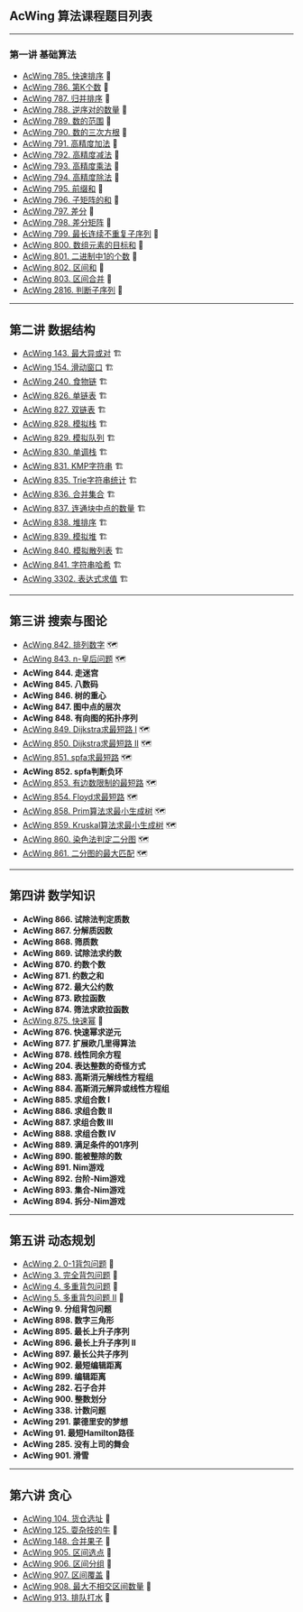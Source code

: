 ## AcWing 算法课程题目列表

---

### 第一讲 基础算法
- [AcWing 785. 快速排序](https://github.com/cherry77-cloud/Rookie2024_03/blob/main/1.%20%E5%9F%BA%E7%A1%80%E7%AE%97%E6%B3%95/AcWing_785.cpp) 🧩
- [AcWing 786. 第K个数](https://github.com/cherry77-cloud/Rookie2024_03/blob/main/1.%20%E5%9F%BA%E7%A1%80%E7%AE%97%E6%B3%95/AcWing_786.cpp) 🧩
- [AcWing 787. 归并排序](https://github.com/cherry77-cloud/Rookie2024_03/blob/main/1.%20%E5%9F%BA%E7%A1%80%E7%AE%97%E6%B3%95/AcWing_787.cpp) 🧩
- [AcWing 788. 逆序对的数量](https://github.com/cherry77-cloud/Rookie2024_03/blob/main/1.%20%E5%9F%BA%E7%A1%80%E7%AE%97%E6%B3%95/AcWing_788.cpp) 🧩
- [AcWing 789. 数的范围](https://github.com/cherry77-cloud/Rookie2024_03/blob/main/1.%20%E5%9F%BA%E7%A1%80%E7%AE%97%E6%B3%95/AcWing_789.cpp) 🧩
- [AcWing 790. 数的三次方根](https://github.com/cherry77-cloud/Rookie2024_03/blob/main/1.%20%E5%9F%BA%E7%A1%80%E7%AE%97%E6%B3%95/AcWing_790.cpp) 🧩
- [AcWing 791. 高精度加法](https://github.com/cherry77-cloud/Rookie2024_03/blob/main/1.%20%E5%9F%BA%E7%A1%80%E7%AE%97%E6%B3%95/AcWing_791.cpp) 🧩
- [AcWing 792. 高精度减法](https://github.com/cherry77-cloud/Rookie2024_03/blob/main/1.%20%E5%9F%BA%E7%A1%80%E7%AE%97%E6%B3%95/AcWing_792.cpp) 🧩
- [AcWing 793. 高精度乘法](https://github.com/cherry77-cloud/Rookie2024_03/blob/main/1.%20%E5%9F%BA%E7%A1%80%E7%AE%97%E6%B3%95/AcWing_793.cpp) 🧩
- [AcWing 794. 高精度除法](https://github.com/cherry77-cloud/Rookie2024_03/blob/main/1.%20%E5%9F%BA%E7%A1%80%E7%AE%97%E6%B3%95/AcWing_794.cpp) 🧩
- [AcWing 795. 前缀和](https://github.com/cherry77-cloud/Rookie2024_03/blob/main/1.%20%E5%9F%BA%E7%A1%80%E7%AE%97%E6%B3%95/AcWing_795.cpp) 🧩
- [AcWing 796. 子矩阵的和](https://github.com/cherry77-cloud/Rookie2024_03/blob/main/1.%20%E5%9F%BA%E7%A1%80%E7%AE%97%E6%B3%95/AcWing_796.cpp) 🧩
- [AcWing 797. 差分](https://github.com/cherry77-cloud/Rookie2024_03/blob/main/1.%20%E5%9F%BA%E7%A1%80%E7%AE%97%E6%B3%95/AcWing_797.cpp) 🧩
- [AcWing 798. 差分矩阵](https://github.com/cherry77-cloud/Rookie2024_03/blob/main/1.%20%E5%9F%BA%E7%A1%80%E7%AE%97%E6%B3%95/AcWing_798.cpp) 🧩
- [AcWing 799. 最长连续不重复子序列](https://github.com/cherry77-cloud/Rookie2024_03/blob/main/1.%20%E5%9F%BA%E7%A1%80%E7%AE%97%E6%B3%95/AcWing_799.cpp) 🧩
- [AcWing 800. 数组元素的目标和](https://github.com/cherry77-cloud/Rookie2024_03/blob/main/1.%20%E5%9F%BA%E7%A1%80%E7%AE%97%E6%B3%95/AcWing_800.cpp) 🧩
- [AcWing 801. 二进制中1的个数](https://github.com/cherry77-cloud/Rookie2024_03/blob/main/1.%20%E5%9F%BA%E7%A1%80%E7%AE%97%E6%B3%95/AcWing_801.cpp) 🧩
- [AcWing 802. 区间和](https://github.com/cherry77-cloud/Rookie2024_03/blob/main/1.%20%E5%9F%BA%E7%A1%80%E7%AE%97%E6%B3%95/AcWing_802.cpp) 🧩
- [AcWing 803. 区间合并](https://github.com/cherry77-cloud/Rookie2024_03/blob/main/1.%20%E5%9F%BA%E7%A1%80%E7%AE%97%E6%B3%95/AcWing_803.cpp) 🧩
- [AcWing 2816. 判断子序列](https://github.com/cherry77-cloud/Rookie2024_03/blob/main/1.%20%E5%9F%BA%E7%A1%80%E7%AE%97%E6%B3%95/AcWing_2816.cpp) 🧩
---

## 第二讲 数据结构
- [AcWing 143. 最大异或对](https://github.com/cherry77-cloud/Rookie2024_03/blob/main/2.%20%E6%95%B0%E6%8D%AE%E7%BB%93%E6%9E%84/AcWing_143.cpp) 🏗️
- [AcWing 154. 滑动窗口](https://github.com/cherry77-cloud/Rookie2024_03/blob/main/2.%20%E6%95%B0%E6%8D%AE%E7%BB%93%E6%9E%84/AcWing_154.cpp) 🏗️
- [AcWing 240. 食物链](https://github.com/cherry77-cloud/Rookie2024_03/blob/main/2.%20%E6%95%B0%E6%8D%AE%E7%BB%93%E6%9E%84/AcWing_240.cpp) 🏗️
- [AcWing 826. 单链表](https://github.com/cherry77-cloud/Rookie2024_03/blob/main/2.%20%E6%95%B0%E6%8D%AE%E7%BB%93%E6%9E%84/AcWing_826.cpp) 🏗️
- [AcWing 827. 双链表](https://github.com/cherry77-cloud/Rookie2024_03/blob/main/2.%20%E6%95%B0%E6%8D%AE%E7%BB%93%E6%9E%84/AcWing_827.cpp) 🏗️
- [AcWing 828. 模拟栈](https://github.com/cherry77-cloud/Rookie2024_03/blob/main/2.%20%E6%95%B0%E6%8D%AE%E7%BB%93%E6%9E%84/AcWing_828.cpp) 🏗️
- [AcWing 829. 模拟队列](https://github.com/cherry77-cloud/Rookie2024_03/blob/main/2.%20%E6%95%B0%E6%8D%AE%E7%BB%93%E6%9E%84/AcWing_829.cpp) 🏗️
- [AcWing 830. 单调栈](https://github.com/cherry77-cloud/Rookie2024_03/blob/main/2.%20%E6%95%B0%E6%8D%AE%E7%BB%93%E6%9E%84/AcWing_830.cpp) 🏗️
- [AcWing 831. KMP字符串](https://github.com/cherry77-cloud/Rookie2024_03/blob/main/2.%20%E6%95%B0%E6%8D%AE%E7%BB%93%E6%9E%84/AcWing_831.cpp) 🏗️
- [AcWing 835. Trie字符串统计](https://github.com/cherry77-cloud/Rookie2024_03/blob/main/2.%20%E6%95%B0%E6%8D%AE%E7%BB%93%E6%9E%84/AcWing_835.cpp) 🏗️
- [AcWing 836. 合并集合](https://github.com/cherry77-cloud/Rookie2024_03/blob/main/2.%20%E6%95%B0%E6%8D%AE%E7%BB%93%E6%9E%84/AcWing_836.cpp) 🏗️
- [AcWing 837. 连通块中点的数量](https://github.com/cherry77-cloud/Rookie2024_03/blob/main/2.%20%E6%95%B0%E6%8D%AE%E7%BB%93%E6%9E%84/AcWing_837.cpp) 🏗️
- [AcWing 838. 堆排序](https://github.com/cherry77-cloud/Rookie2024_03/blob/main/2.%20%E6%95%B0%E6%8D%AE%E7%BB%93%E6%9E%84/AcWing_838.cpp) 🏗️
- [AcWing 839. 模拟堆](https://github.com/cherry77-cloud/Rookie2024_03/blob/main/2.%20%E6%95%B0%E6%8D%AE%E7%BB%93%E6%9E%84/AcWing_839.cpp) 🏗️
- [AcWing 840. 模拟散列表](https://github.com/cherry77-cloud/Rookie2024_03/blob/main/2.%20%E6%95%B0%E6%8D%AE%E7%BB%93%E6%9E%84/AcWing_840.cpp) 🏗️
- [AcWing 841. 字符串哈希](https://github.com/cherry77-cloud/Rookie2024_03/blob/main/2.%20%E6%95%B0%E6%8D%AE%E7%BB%93%E6%9E%84/AcWing_841.cpp) 🏗️
- [AcWing 3302. 表达式求值](https://github.com/cherry77-cloud/Rookie2024_03/blob/main/2.%20%E6%95%B0%E6%8D%AE%E7%BB%93%E6%9E%84/AcWing_3302.cpp) 🏗️
---

## 第三讲 搜索与图论
- [AcWing 842. 排列数字](https://github.com/cherry77-cloud/Rookie2024_03/blob/main/3.%20%E6%90%9C%E7%B4%A2%E4%B8%8E%E5%9B%BE%E8%AE%BA/AcWing_842.cpp) 🗺️
- [AcWing 843. n-皇后问题](https://github.com/cherry77-cloud/Rookie2024_03/blob/main/3.%20%E6%90%9C%E7%B4%A2%E4%B8%8E%E5%9B%BE%E8%AE%BA/AcWing_843.cpp) 🗺️
- **AcWing 844. 走迷宫**
- **AcWing 845. 八数码**
- **AcWing 846. 树的重心**
- **AcWing 847. 图中点的层次**
- **AcWing 848. 有向图的拓扑序列**
- [AcWing 849. Dijkstra求最短路 I](https://github.com/cherry77-cloud/Rookie2024_03/blob/main/3.%20%E6%90%9C%E7%B4%A2%E4%B8%8E%E5%9B%BE%E8%AE%BA/AcWing_849.cpp) 🗺️
- [AcWing 850. Dijkstra求最短路 II](https://github.com/cherry77-cloud/Rookie2024_03/blob/main/3.%20%E6%90%9C%E7%B4%A2%E4%B8%8E%E5%9B%BE%E8%AE%BA/AcWing_850.cpp) 🗺️
- [AcWing 851. spfa求最短路](https://github.com/cherry77-cloud/Rookie2024_03/blob/main/3.%20%E6%90%9C%E7%B4%A2%E4%B8%8E%E5%9B%BE%E8%AE%BA/AcWing_851.cpp) 🗺️
- **AcWing 852. spfa判断负环**
- [AcWing 853. 有边数限制的最短路](https://github.com/cherry77-cloud/Rookie2024_03/blob/main/3.%20%E6%90%9C%E7%B4%A2%E4%B8%8E%E5%9B%BE%E8%AE%BA/AcWing_853.cpp) 🗺️
- [AcWing 854. Floyd求最短路](https://github.com/cherry77-cloud/Rookie2024_03/blob/main/3.%20%E6%90%9C%E7%B4%A2%E4%B8%8E%E5%9B%BE%E8%AE%BA/AcWing_854.cpp) 🗺️
- [AcWing 858. Prim算法求最小生成树](https://github.com/cherry77-cloud/Rookie2024_03/blob/main/3.%20%E6%90%9C%E7%B4%A2%E4%B8%8E%E5%9B%BE%E8%AE%BA/AcWing_858.cpp) 🗺️
- [AcWing 859. Kruskal算法求最小生成树](https://github.com/cherry77-cloud/Rookie2024_03/blob/main/3.%20%E6%90%9C%E7%B4%A2%E4%B8%8E%E5%9B%BE%E8%AE%BA/AcWing_859.cpp) 🗺️
- [AcWing 860. 染色法判定二分图](https://github.com/cherry77-cloud/Rookie2024_03/blob/main/3.%20%E6%90%9C%E7%B4%A2%E4%B8%8E%E5%9B%BE%E8%AE%BA/AcWing_860.cpp) 🗺️
- [AcWing 861. 二分图的最大匹配](https://github.com/cherry77-cloud/Rookie2024_03/blob/main/3.%20%E6%90%9C%E7%B4%A2%E4%B8%8E%E5%9B%BE%E8%AE%BA/AcWing_861.cpp) 🗺️

---

## 第四讲 数学知识
- **AcWing 866. 试除法判定质数**
- **AcWing 867. 分解质因数**
- **AcWing 868. 筛质数**
- **AcWing 869. 试除法求约数**
- **AcWing 870. 约数个数**
- **AcWing 871. 约数之和**
- **AcWing 872. 最大公约数**
- **AcWing 873. 欧拉函数**
- **AcWing 874. 筛法求欧拉函数**
- [AcWing 875. 快速幂](https://github.com/cherry77-cloud/Rookie2024_03/blob/main/4.%20%E6%95%B0%E5%AD%A6%E7%9F%A5%E8%AF%86/AcWing_875.cpp) 🧮
- **AcWing 876. 快速幂求逆元**
- **AcWing 877. 扩展欧几里得算法**
- **AcWing 878. 线性同余方程**
- **AcWing 204. 表达整数的奇怪方式**
- **AcWing 883. 高斯消元解线性方程组**
- **AcWing 884. 高斯消元解异或线性方程组**
- **AcWing 885. 求组合数 I**
- **AcWing 886. 求组合数 II**
- **AcWing 887. 求组合数 III**
- **AcWing 888. 求组合数 IV**
- **AcWing 889. 满足条件的01序列**
- **AcWing 890. 能被整除的数**
- **AcWing 891. Nim游戏**
- **AcWing 892. 台阶-Nim游戏**
- **AcWing 893. 集合-Nim游戏**
- **AcWing 894. 拆分-Nim游戏**

---

## 第五讲 动态规划
- [AcWing 2. 0-1背包问题](https://github.com/cherry77-cloud/Rookie2024_03/blob/main/5.%20%E5%8A%A8%E6%80%81%E8%A7%84%E5%88%92/AcWing_2.cpp) 🎯
- [AcWing 3. 完全背包问题](https://github.com/cherry77-cloud/Rookie2024_03/blob/main/5.%20%E5%8A%A8%E6%80%81%E8%A7%84%E5%88%92/AcWing_3.cpp) 🎯
- [AcWing 4. 多重背包问题](https://github.com/cherry77-cloud/Rookie2024_03/blob/main/5.%20%E5%8A%A8%E6%80%81%E8%A7%84%E5%88%92/AcWing_4.cpp) 🎯
- [AcWing 5. 多重背包问题 II](https://github.com/cherry77-cloud/Rookie2024_03/blob/main/5.%20%E5%8A%A8%E6%80%81%E8%A7%84%E5%88%92/AcWing_5.cpp) 🎯
- **AcWing 9. 分组背包问题**
- **AcWing 898. 数字三角形**
- **AcWing 895. 最长上升子序列**
- **AcWing 896. 最长上升子序列 II**
- **AcWing 897. 最长公共子序列**
- **AcWing 902. 最短编辑距离**
- **AcWing 899. 编辑距离**
- **AcWing 282. 石子合并**
- **AcWing 900. 整数划分**
- **AcWing 338. 计数问题**
- **AcWing 291. 蒙德里安的梦想**
- **AcWing 91. 最短Hamilton路径**
- **AcWing 285. 没有上司的舞会**
- **AcWing 901. 滑雪**

---

## 第六讲 贪心
- [AcWing 104. 货仓选址](https://github.com/cherry77-cloud/Rookie2024_03/blob/main/6.%20%E8%B4%AA%E5%BF%83/AcWing_104.cpp) 🌟
- [AcWing 125. 耍杂技的牛](https://github.com/cherry77-cloud/Rookie2024_03/blob/main/6.%20%E8%B4%AA%E5%BF%83/AcWing_125.cpp) 🌟
- [AcWing 148. 合并果子](https://github.com/cherry77-cloud/Rookie2024_03/blob/main/6.%20%E8%B4%AA%E5%BF%83/AcWing_148.cpp) 🌟
- [AcWing 905. 区间选点](https://github.com/cherry77-cloud/Rookie2024_03/blob/main/6.%20%E8%B4%AA%E5%BF%83/AcWing_905.cpp) 🌟
- [AcWing 906. 区间分组](https://github.com/cherry77-cloud/Rookie2024_03/blob/main/6.%20%E8%B4%AA%E5%BF%83/AcWing_906.cpp) 🌟
- [AcWing 907. 区间覆盖](https://github.com/cherry77-cloud/Rookie2024_03/blob/main/6.%20%E8%B4%AA%E5%BF%83/AcWing_907.cpp) 🌟
- [AcWing 908. 最大不相交区间数量](https://github.com/cherry77-cloud/Rookie2024_03/blob/main/6.%20%E8%B4%AA%E5%BF%83/AcWing_908.cpp) 🌟
- [AcWing 913. 排队打水](https://github.com/cherry77-cloud/Rookie2024_03/blob/main/6.%20%E8%B4%AA%E5%BF%83/AcWing_913.cpp) 🌟
